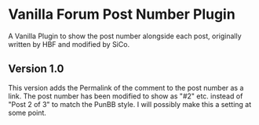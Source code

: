 # Vanilla Forum Post Number Plugin
A Vanilla Plugin to show the post number alongside each post, originally written by HBF and modified by SiCo.

## Version 1.0

This version adds the Permalink of the comment to the post number as a link. The post number has been modified to show as "#2" etc. instead of "Post 2 of 3" to match the PunBB style. I will possibly make this a setting at some point.
